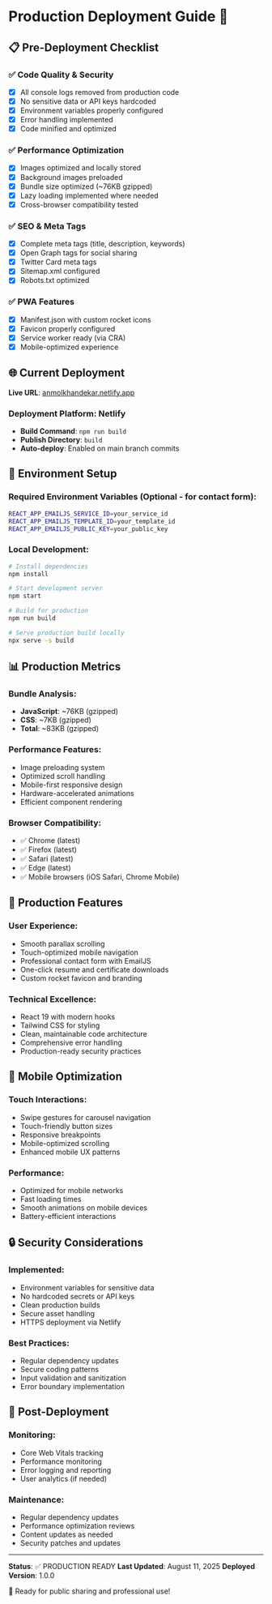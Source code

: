 # Production Deployment Guide 🚀

## 📋 Pre-Deployment Checklist

### ✅ Code Quality & Security
- [x] All console logs removed from production code
- [x] No sensitive data or API keys hardcoded
- [x] Environment variables properly configured
- [x] Error handling implemented
- [x] Code minified and optimized

### ✅ Performance Optimization
- [x] Images optimized and locally stored
- [x] Background images preloaded
- [x] Bundle size optimized (~76KB gzipped)
- [x] Lazy loading implemented where needed
- [x] Cross-browser compatibility tested

### ✅ SEO & Meta Tags
- [x] Complete meta tags (title, description, keywords)
- [x] Open Graph tags for social sharing
- [x] Twitter Card meta tags
- [x] Sitemap.xml configured
- [x] Robots.txt optimized

### ✅ PWA Features
- [x] Manifest.json with custom rocket icons
- [x] Favicon properly configured
- [x] Service worker ready (via CRA)
- [x] Mobile-optimized experience

## 🌐 Current Deployment

**Live URL**: [anmolkhandekar.netlify.app](https://anmolkhandekar.netlify.app)

### Deployment Platform: Netlify
- **Build Command**: `npm run build`
- **Publish Directory**: `build`
- **Auto-deploy**: Enabled on main branch commits

## 🔧 Environment Setup

### Required Environment Variables (Optional - for contact form):
```bash
REACT_APP_EMAILJS_SERVICE_ID=your_service_id
REACT_APP_EMAILJS_TEMPLATE_ID=your_template_id  
REACT_APP_EMAILJS_PUBLIC_KEY=your_public_key
```

### Local Development:
```bash
# Install dependencies
npm install

# Start development server
npm start

# Build for production
npm run build

# Serve production build locally
npx serve -s build
```

## 📊 Production Metrics

### Bundle Analysis:
- **JavaScript**: ~76KB (gzipped)
- **CSS**: ~7KB (gzipped)
- **Total**: ~83KB (gzipped)

### Performance Features:
- Image preloading system
- Optimized scroll handling
- Mobile-first responsive design
- Hardware-accelerated animations
- Efficient component rendering

### Browser Compatibility:
- ✅ Chrome (latest)
- ✅ Firefox (latest)
- ✅ Safari (latest)
- ✅ Edge (latest)
- ✅ Mobile browsers (iOS Safari, Chrome Mobile)

## 🚀 Production Features

### User Experience:
- Smooth parallax scrolling
- Touch-optimized mobile navigation
- Professional contact form with EmailJS
- One-click resume and certificate downloads
- Custom rocket favicon and branding

### Technical Excellence:
- React 19 with modern hooks
- Tailwind CSS for styling
- Clean, maintainable code architecture
- Comprehensive error handling
- Production-ready security practices

## 📱 Mobile Optimization

### Touch Interactions:
- Swipe gestures for carousel navigation
- Touch-friendly button sizes
- Responsive breakpoints
- Mobile-optimized scrolling
- Enhanced mobile UX patterns

### Performance:
- Optimized for mobile networks
- Fast loading times
- Smooth animations on mobile devices
- Battery-efficient interactions

## 🔒 Security Considerations

### Implemented:
- Environment variables for sensitive data
- No hardcoded secrets or API keys
- Clean production builds
- Secure asset handling
- HTTPS deployment via Netlify

### Best Practices:
- Regular dependency updates
- Secure coding patterns
- Input validation and sanitization
- Error boundary implementation

## 🎯 Post-Deployment

### Monitoring:
- Core Web Vitals tracking
- Performance monitoring
- Error logging and reporting
- User analytics (if needed)

### Maintenance:
- Regular dependency updates
- Performance optimization reviews
- Content updates as needed
- Security patches and updates

---

**Status**: ✅ PRODUCTION READY
**Last Updated**: August 11, 2025
**Deployed Version**: 1.0.0

🌟 Ready for public sharing and professional use!
